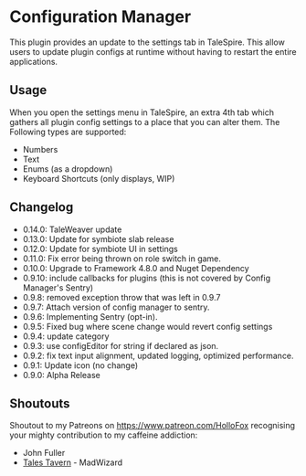 # Configuration Manager

This plugin provides an update to the settings tab in TaleSpire. This allow users to update plugin configs at runtime without having to restart the entire applications.

## Usage

When you open the settings menu in TaleSpire, an extra 4th tab which gathers all plugin config settings to a place that you can alter them. The Following types are supported:
- Numbers
- Text
- Enums (as a dropdown)
- Keyboard Shortcuts (only displays, WIP)

## Changelog
- 0.14.0: TaleWeaver update
- 0.13.0: Update for symbiote slab release
- 0.12.0: Update for symbiote UI in settings
- 0.11.0: Fix error being thrown on role switch in game.
- 0.10.0: Upgrade to Framework 4.8.0 and Nuget Dependency
- 0.9.10: include callbacks for plugins (this is not covered by Config Manager's Sentry)
- 0.9.8: removed exception throw that was left in 0.9.7
- 0.9.7: Attach version of config manager to sentry.
- 0.9.6: Implementing Sentry (opt-in).
- 0.9.5: Fixed bug where scene change would revert config settings
- 0.9.4: update category
- 0.9.3: use configEditor for string if declared as json.
- 0.9.2: fix text input alignment, updated logging, optimized performance.
- 0.9.1: Update icon (no change)
- 0.9.0: Alpha Release

## Shoutouts
Shoutout to my Patreons on https://www.patreon.com/HolloFox recognising your
mighty contribution to my caffeine addiction:
- John Fuller
- [Tales Tavern](https://talestavern.com/) - MadWizard